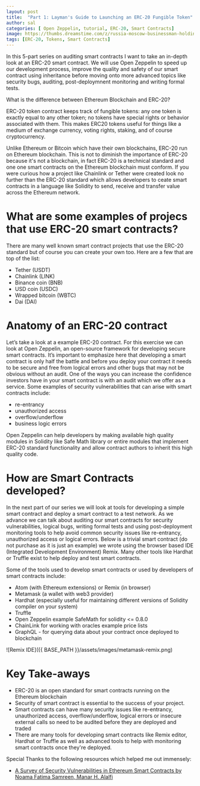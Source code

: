 ```yaml
---
layout: post
title:  "Part 1: Layman's Guide to Launching an ERC-20 Fungible Token"
author: sal
categories: [ Open Zeppelin, tutorial, ERC-20, Smart Contracts]
image: https://thumbs.dreamstime.com/z/russia-moscow-businessman-holding-tablet-logo-erc-official-protocol-ethereum-eth-network-standard-creating-tokens-219590148.jpg
tags: [ERC-20, Tokens, Smart Contracts]
---
```

In this 5-part series on auditing smart contracts I want to take an in-depth look at an ERC-20 smart contract. We will use Open Zeppelin to speed up our development process, improve the quality and safety of our smart contract using inheritance before moving onto more advanced topics like security bugs, auditing, post-deploymnent monitoring and writing formal tests. 

What is the difference between Ethereum Blockchain and ERC-20?

ERC-20 token contract keeps track of fungible tokens: any one token is exactly equal to any other token; no tokens have special rights or behavior associated with them. This makes ERC20 tokens useful for things like a medium of exchange currency, voting rights, staking, and of course cryptocurrency. 

Unlike Ethereum or Bitcoin which have their own blockchains, ERC-20 run on Ethereum blockchain. This is not to diminish the importance of ERC-20 because it's not a blockchain, in fact ERC-20 is a technical standard and one one smart contracts on the Ethereum blockchain must conform. If you were curious how a project like Chainlink or Tether were created look no further than the ERC-20 standard which allows developers to ceate smart contracts in a language like Solidity to send, receive and transfer value across the Ethereum network. 

# What are some examples of projecs that use ERC-20 smart contracts?

There are many well known smart contract projects that use the ERC-20 standard but of course you can create your own too. Here are a few that are top of the list:

- Tether (USDT)
- Chainlink (LINK)
- Binance coin (BNB)
- USD coin (USDC)
- Wrapped bitcoin (WBTC)
- Dai (DAI)

# Anatomy of an ERC-20 contract

Let’s take a look at a example ERC-20 contract. For this exercise we can look at Open Zeppelin, an open-source framework for developing secure smart contracts. It’s important to emphasize here that developing a smart contract is only half the battle and before you deploy your contract it needs to be secure and free from logical errors and other bugs that may not be obvious without an audit. One of the ways you can increase the confidence investors have in your smart contract is with an audit which we offer as a service. Some examples of security vulnerabilities that can arise with smart contracts include:

- re-entrancy
- unauthorized access
- overflow/underflow
- business logic errors

Open Zeppelin can help developers by making available high quality modules in Solidity like Safe Math library or entire modules that implement ERC-20 standard functionality and allow contract authors to inherit this high quality code. 

# How are Smart Contracts developed?

In the next part of our series we will look at tools for developing a simple smart contract and deploy a smart contract to a test network. As we advance we can talk about auditing our smart contracts for security vulnerabilities, logical bugs, writing formal tests and using post-deployment monitoring tools to help avoid common security issues like re-entrancy, unauthorized access or logical errors. Below is a trivial smart contract (do not purchase as it is just an example) we wrote using the browser based IDE (Integrated Development Environment) Remix. Many other tools like Hardhat or Truffle exist to help deploy and test smart contracts.

Some of the tools used to develop smart contracts or used by developers of smart contracts include:

- Atom (with Ethereum extensions) or Remix (in browser)
- Metamask (a wallet with web3 provider)
- Hardhat (especially useful for maintaining different versions of Solidity compiler on your system)
- Truffle 
- Open Zeppelin example SafeMath for solidity <= 0.8.0
- ChainLink for working with oracles example price lists
- GraphQL - for querying data about your contract once deployed to blockchain 

![Remix IDE]({{ BASE_PATH }}/assets/images/metamask-remix.png)

# Key Take-aways

* ERC-20 is an open standard for smart contracts running on the Ethereum blockchain
* Security of smart contract is essential to the success of your project.
* Smart contracts can have many security issues like re-entrancy, unauthorized access, overflow/underflow, logical errors or insecure external calls so need to be audited before they are deployed and traded 
* There are many tools for developing smart contracts like Remix editor, Hardhat or Truffle as well as advanced tools to help with monitoring smart contracts once they're deployed. 

Special Thanks to the following resources which helped me out immensely:

- [A Survey of Security Vulnerabilities in Ethereum Smart Contracts by
Noama Fatima Samreen, Manar H. Alalfi](https://arxiv.org/abs/2105.06974)

